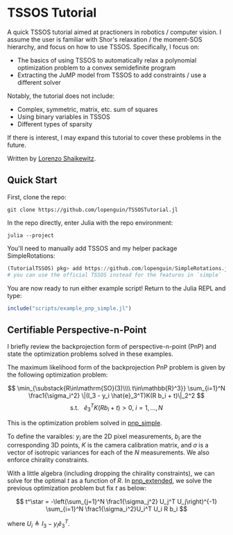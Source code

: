 # TSSOS Tutorial
A quick TSSOS tutorial aimed at practioners in robotics / computer vision. I assume the user is familiar with 
Shor's relaxation / the moment-SOS hierarchy, and focus on how to use TSSOS. Specifically, I focus on:
- The basics of using TSSOS to automatically relax a polynomial optimization problem to a convex semidefinite program
- Extracting the JuMP model from TSSOS to add constraints / use a different solver

Notably, the tutorial does not include:
- Complex, symmetric, matrix, etc. sum of squares
- Using binary variables in TSSOS
- Different types of sparsity

If there is interest, I may expand this tutorial to cover these problems in the future.

Written by [Lorenzo Shaikewitz](lorenzos@mit.edu).

## Quick Start
First, clone the repo:
```shell
git clone https://github.com/lopenguin/TSSOSTutorial.jl
```

In the repo directly, enter Julia with the repo environment:
```shell
julia --project
```

You'll need to manually add TSSOS and my helper package SimpleRotations:
```julia
(TutorialTSSOS) pkg> add https://github.com/lopenguin/SimpleRotations.jl, https://github.com/lopenguin/TSSOS
# you can use the official TSSOS instead for the features in `simple`
```

You are now ready to run either example script! Return to the Julia REPL and type:
```julia
include("scripts/example_pnp_simple.jl")
```

## Certifiable Perspective-n-Point
I briefly review the backprojection form of perspective-n-point (PnP) and state the optimization problems solved in these examples.

The maximum likelihood form of the backprojection PnP problem is given by the following optimization problem:

$$
\min_{\substack{R\in\mathrm{SO}(3)\\\\ t\in\mathbb{R}^3}} \sum_{i=1}^N \frac1{\sigma_i^2} \|(I_3 - y_i \hat{e}_3^T)K(R b_i + t)\|_2^2
$$
$$
\text{s.t. }\ \ \hat{e}_3^T K(R b_i + t) > 0,\ i=1,...,N
$$

This is the optimization problem solved in [pnp_simple](scripts/example_pnp_simple.jl).

To define the varaibles: $y_i$ are the 2D pixel measurements, $b_i$ are the corresponding 3D points, $K$ is the camera calibration matrix, and $\sigma$ is a vector of isotropic variances for each of the $N$ measurements. We also enforce chirality constraints.

With a little algebra (including dropping the chirality constraints), we can solve for the optimal $t$ as a function of $R$. In [pnp_extended](scripts/example_pnp_extended.jl), we solve the previous optimization problem but fix $t$ as below:

$$
t^\star = -\left(\sum_{j=1}^N \frac1{\sigma_j^2} U_j^T U_j\right)^{-1} \sum_{i=1}^N \frac1{\sigma_i^2}U_i^T U_i R b_i
$$

where $U_i\triangleq I_3 - y_i\hat{e}_3^T$.
